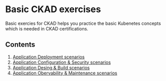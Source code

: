 # Basic CKAD exercises

Basic exercies for CKAD helps you practice the basic Kubenetes concepts which is needed in CKAD certifications.

## Contents

1. [Application Deployment scenarios](./deployment.md)
2. [Application Configuration & Security scenarios](./configuration_and_deployment.md)
3. [Application Desing & Build scenarios](./design_and_build.md)
4. [Application Obervability & Maintenance scenarios](./observability_and_maintenance.md)